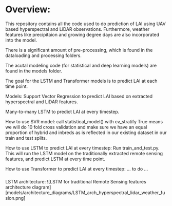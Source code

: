 # Overview:
This repository contains all the code used to do prediction of LAI using UAV based hyperspectral and LiDAR observations.
Furthermore, weather features like precipitaion and growing degree days are also incorporated into the model.

There is a significant amount of pre-processing, which is found in the dataloading and processing folders. 

The acutal modeling code (for statistical and deep learning models) are found in the models folder. 

The goal for the LSTM and Transformer models is to predict LAI at each time point. 

Models:
Support Vector Regression to predict LAI based on extracted hyperspectral and LiDAR features.

Many-to-many LSTM to predict LAI at every timestep. 

How to use SVR model:
call statistical_model() with cv_stratify True means we will do 10 fold cross validation and make sure we have an equal proportion of hybrid and inbreds as is reflected in our existing dataset in our train and test splits.

How to use LSTM to predict LAI at every timestep:
Run train_and_test.py.
This will run the LSTM model on the traditionally extracted remote sensing features, and predict LSTM at every time point. 

How to use Transformer to predict LAI at every timestep:
... to do ...

### 
LSTM architecture:
![LSTM for traditional Remote Sensing features architecture diagram][models/architecture_diagrams/LSTM_arch_hyperspectral_lidar_weather_fusion.png]
